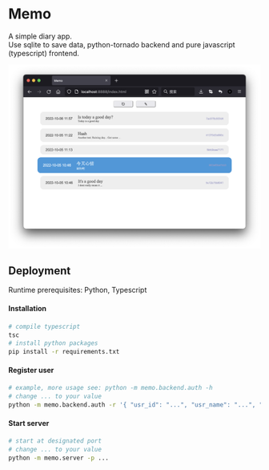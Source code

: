 
# Memo

A simple diary app.  
Use sqlite to save data, python-tornado backend and pure javascript (typescript) frontend.

![screenshot](./docs/imgs/screenshot.png)

## Deployment

Runtime prerequisites: Python, Typescript

#### Installation
```bash
# compile typescript
tsc
# install python packages
pip install -r requirements.txt
```

#### Register user
```bash
# example, more usage see: python -m memo.backend.auth -h
# change ... to your value
python -m memo.backend.auth -r '{ "usr_id": "...", "usr_name": "...", "passwd": "..."}'
```

#### Start server
```bash
# start at designated port
# change ... to your value
python -m memo.server -p ...
```
